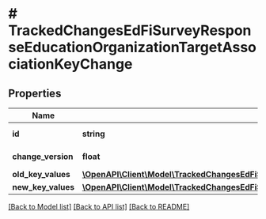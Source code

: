# # TrackedChangesEdFiSurveyResponseEducationOrganizationTargetAssociationKeyChange

## Properties

Name | Type | Description | Notes
------------ | ------------- | ------------- | -------------
**id** | **string** | Resource identifier | [optional]
**change_version** | **float** | Change version | [optional]
**old_key_values** | [**\OpenAPI\Client\Model\TrackedChangesEdFiSurveyResponseEducationOrganizationTargetAssociationKey**](TrackedChangesEdFiSurveyResponseEducationOrganizationTargetAssociationKey.md) |  | [optional]
**new_key_values** | [**\OpenAPI\Client\Model\TrackedChangesEdFiSurveyResponseEducationOrganizationTargetAssociationKey**](TrackedChangesEdFiSurveyResponseEducationOrganizationTargetAssociationKey.md) |  | [optional]

[[Back to Model list]](../../README.md#models) [[Back to API list]](../../README.md#endpoints) [[Back to README]](../../README.md)
